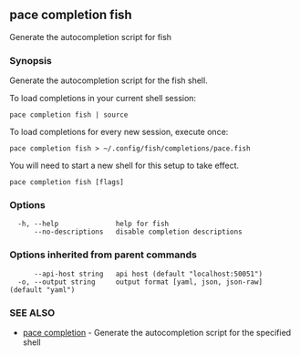 ## pace completion fish

Generate the autocompletion script for fish

### Synopsis

Generate the autocompletion script for the fish shell.

To load completions in your current shell session:

	pace completion fish | source

To load completions for every new session, execute once:

	pace completion fish > ~/.config/fish/completions/pace.fish

You will need to start a new shell for this setup to take effect.


```
pace completion fish [flags]
```

### Options

```
  -h, --help              help for fish
      --no-descriptions   disable completion descriptions
```

### Options inherited from parent commands

```
      --api-host string   api host (default "localhost:50051")
  -o, --output string     output format [yaml, json, json-raw] (default "yaml")
```

### SEE ALSO

* [pace completion](pace_completion.md)	 - Generate the autocompletion script for the specified shell

